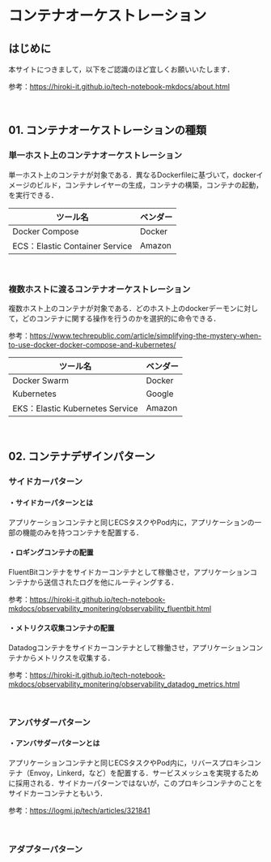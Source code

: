 # コンテナオーケストレーション

## はじめに

本サイトにつきまして，以下をご認識のほど宜しくお願いいたします．

参考：https://hiroki-it.github.io/tech-notebook-mkdocs/about.html

<br>

## 01. コンテナオーケストレーションの種類

### 単一ホスト上のコンテナオーケストレーション

単一ホスト上のコンテナが対象である．異なるDockerfileに基づいて，dockerイメージのビルド，コンテナレイヤーの生成，コンテナの構築，コンテナの起動，を実行できる．

| ツール名                       | ベンダー |
| ------------------------------ | -------- |
| Docker Compose                 | Docker   |
| ECS：Elastic Container Service | Amazon   |

<br>

### 複数ホストに渡るコンテナオーケストレーション

複数ホスト上のコンテナが対象である．どのホスト上のdockerデーモンに対して，どのコンテナに関する操作を行うのかを選択的に命令できる．

参考：https://www.techrepublic.com/article/simplifying-the-mystery-when-to-use-docker-docker-compose-and-kubernetes/

| ツール名                        | ベンダー |
| ------------------------------- | -------- |
| Docker Swarm                    | Docker   |
| Kubernetes                      | Google   |
| EKS：Elastic Kubernetes Service | Amazon   |

<br>

## 02. コンテナデザインパターン

### サイドカーパターン

#### ・サイドカーパターンとは

アプリケーションコンテナと同じECSタスクやPod内に，アプリケーションの一部の機能のみを持つコンテナを配置する．

#### ・ロギングコンテナの配置

FluentBitコンテナをサイドカーコンテナとして稼働させ，アプリケーションコンテナから送信されたログを他にルーティングする．

参考：https://hiroki-it.github.io/tech-notebook-mkdocs/observability_monitering/observability_fluentbit.html

#### ・メトリクス収集コンテナの配置

Datadogコンテナをサイドカーコンテナとして稼働させ，アプリケーションコンテナからメトリクスを収集する．

参考：https://hiroki-it.github.io/tech-notebook-mkdocs/observability_monitering/observability_datadog_metrics.html

<br>

### アンバサダーパターン

#### ・アンバサダーパターンとは

アプリケーションコンテナと同じECSタスクやPod内に，リバースプロキシコンテナ（Envoy，Linkerd，など）を配置する．サービスメッシュを実現するために採用される．サイドカーパターンではないが，このプロキシコンテナのことをサイドカーコンテナともいう．

参考：https://logmi.jp/tech/articles/321841

<br>

### アダプターパターン

